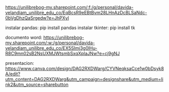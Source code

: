 https://unilibrebog-my.sharepoint.com/:f:/g/personal/davida-velandiam_unilibre_edu_co/EqBcsR9eEBtBvm28LHnAzDcBLSaNdc-0bVgDhzQaSrgedw?e=JhPXyl

instalar pandas: pip install pandas
instalar tkinter: pip install tk

documento word:
https://unilibrebog-my.sharepoint.com/:w:/g/personal/davida-velandiam_unilibre_edu_co/EX5SImj3g0lHu-R8C9mn02sB2NsUXMJWtsmbSxqXplaJNw?e=cj9gNJ

presentacion:
https://www.canva.com/design/DAG2RXDWarg/CYVNeqksaCce1w0bDsyk8A/edit?utm_content=DAG2RXDWarg&utm_campaign=designshare&utm_medium=link2&utm_source=sharebutton
